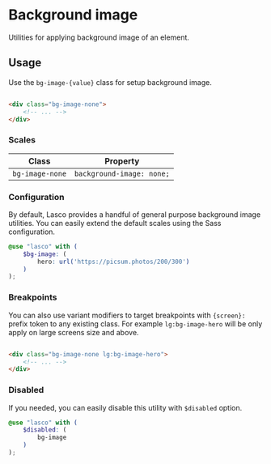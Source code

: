 # Background image

Utilities for applying background image of an element.

## Usage

Use the `bg-image-{value}` class for setup background image.

```html

<div class="bg-image-none">
    <!-- ... -->
</div>
```

### Scales

| Class                  | Property                  |
|------------------------|---------------------------|
| `bg-image-none`        | `background-image: none;` |

### Configuration

By default, Lasco provides a handful of general purpose background image utilities. You can easily extend the default
scales using the Sass configuration.

```scss
@use "lasco" with (
    $bg-image: (
        hero: url('https://picsum.photos/200/300')
    )
);
```

### Breakpoints

You can also use variant modifiers to target breakpoints with `{screen}:` prefix token to any existing class. For
example `lg:bg-image-hero` will be only apply on large screens size and above.

```html

<div class="bg-image-none lg:bg-image-hero">
    <!-- ... -->
</div>
```

### Disabled

If you needed, you can easily disable this utility with `$disabled` option.

```scss
@use "lasco" with (
    $disabled: (
        bg-image
    )
);
```
